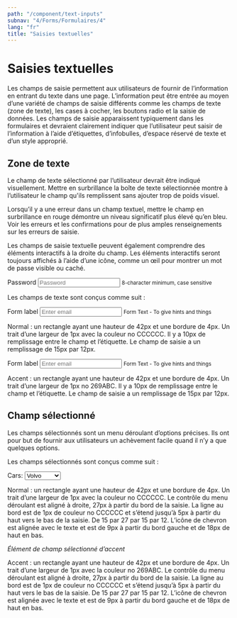 ```yaml
---
path: "/component/text-inputs"
subnav: "4/Forms/Formulaires/4"
lang: "fr"
title: "Saisies textuelles"
---
```


# Saisies textuelles

Les champs de saisie permettent aux utilisateurs de fournir de l’information en entrant du texte dans une page. L’information peut être entrée au moyen d’une variété de champs de saisie différents comme les champs de texte (zone de texte), les cases à cocher, les boutons radio et la saisie de données. Les champs de saisie apparaissent typiquement dans les formulaires et devraient clairement indiquer que l’utilisateur peut saisir de l’information à l’aide d’étiquettes, d’infobulles, d’espace réservé de texte et d’un style approprié.

## Zone de texte

Le champ de texte sélectionné par l’utilisateur devrait être indiqué visuellement. Mettre en surbrillance la boîte de texte sélectionnée montre à l’utilisateur le champ qu'ils remplissent sans ajouter trop de poids visuel.

Lorsqu’il y a une erreur dans un champ textuel, mettre le champ en surbrillance en rouge démontre un niveau significatif plus élevé qu’en bleu. Voir les erreurs et les confirmations pour de plus amples renseignements sur les erreurs de saisie.

Les champs de saisie textuelle peuvent également comprendre des éléments interactifs à la droite du champ. Les éléments interactifs seront toujours affichés à l’aide d’une icône, comme un œil pour montrer un mot de passe visible ou caché.

<label for="exampleInputPassword1">Password</label>
<input type="password" class="form-control" aria-describedby="Password1Error" id="exampleInputPassword1" placeholder="Password">
<small id="Password1Error" class="form-text text-muted">8-character minimum, case sensitive</small>
  

<codeblock html='
    <label for="exampleInputPassword1">Password</label>
    <input type="password" class="form-control" aria-describedby="Password1Error" id="exampleInputPassword1" placeholder="Password">
    <small id="Password1Error" class="form-text text-muted">8-character minimum, case sensitive</small>
' react='
' />

Les champs de texte sont conçus comme suit :

<label for="exampleInputEmail1">Form label</label>
<input type="email" class="form-control" id="exampleInputEmail1"
        aria-describedby="emailHelp"
        placeholder="Enter email">
<small id="emailHelp" class="form-text text-muted">Form Text - To give hints and things</small>

<codeblock html='
    <label for="exampleInputEmail1">Form label</label>
    <input type="email" class="form-control" id="exampleInputEmail1"
            aria-describedby="emailHelp"
            placeholder="Enter email">
    <small id="emailHelp" class="form-text text-muted">Form Text - To give hints and things</small>
' react='
' />

Normal : un rectangle ayant une hauteur de 42px et une bordure de 4px. Un trait d’une largeur de 1px avec la couleur no CCCCCC. Il y a 10px de remplissage entre le champ et l’étiquette. Le champ de saisie a un remplissage de 15px par 12px.

<label for="exampleInputEmail1">Form label</label>
<input type="email" class="form-control" id="exampleInputEmail1"
        aria-describedby="emailHelp"
        placeholder="Enter email">
<small id="emailHelp" class="form-text text-muted">Form Text - To give hints and things</small>

<codeblock html='
    <label for="exampleInputEmail1">Form label</label>
    <input type="email" class="form-control" id="exampleInputEmail1"
            aria-describedby="emailHelp"
            placeholder="Enter email">
    <small id="emailHelp" class="form-text text-muted">Form Text - To give hints and things</small>
' react='
' />

Accent : un rectangle ayant une hauteur de 42px et une bordure de 4px. Un trait d’une largeur de 1px no 269ABC. Il y a 10px de remplissage entre le champ et l’étiquette. Le champ de saisie a un remplissage de 15px par 12px.

## Champ sélectionné

Les champs sélectionnés sont un menu déroulant d’options précises. Ils ont pour but de fournir aux utilisateurs un achèvement facile quand il n’y a que quelques options.

Les champs sélectionnés sont conçus comme suit :

<div class="mt-2">
    <label for="carSelect">Cars:</label>
    <select id="carSelect" class="form-control">
    <option value="volvo">Volvo</option>
    <option value="saab">Saab</option>
    <option value="mercedes">Mercedes</option>
    <option value="audi">Audi</option>
    </select>
</div>

<codeblock html='
    <div class="mt-2">
        <label for="carSelect">Cars:</label>
        <select id="carSelect" class="form-control">
        <option value="volvo">Volvo</option>
        <option value="saab">Saab</option>
        <option value="mercedes">Mercedes</option>
        <option value="audi">Audi</option>
        </select>
    </div>
' react='' />

Normal : un rectangle ayant une hauteur de 42px et une bordure de 4px. Un trait d’une largeur de 1px avec la couleur no CCCCCC. Le contrôle du menu déroulant est aligné à droite, 27px à partir du bord de la saisie. La ligne au bord est de 1px de couleur no CCCCCC et s’étend jusqu’à 5px à partir du haut vers le bas de la saisie. De 15 par 27 par 15 par 12. L’icône de chevron est alignée avec le texte et est de 9px à partir du bord gauche et de 18px de haut en bas.

*Élément de champ sélectionné d’accent*

Accent : un rectangle ayant une hauteur de 42px et une bordure de 4px. Un trait d’une largeur de 1px avec la couleur no 269ABC. Le contrôle du menu déroulant est aligné à droite, 27px à partir du bord de la saisie. La ligne au bord est de 1px de couleur no CCCCCC et s’étend jusqu’à 5px à partir du haut vers le bas de la saisie. De 15 par 27 par 15 par 12. L’icône de chevron est alignée avec le texte et est de 9px à partir du bord gauche et de 18px de haut en bas.
